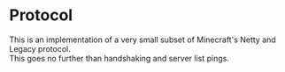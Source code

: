 # Protocol

This is an implementation of a very small subset of Minecraft's Netty and Legacy protocol.  
This goes no further than handshaking and server list pings.
